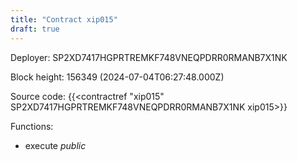 ```yaml
---
title: "Contract xip015"
draft: true
---
```

Deployer: SP2XD7417HGPRTREMKF748VNEQPDRR0RMANB7X1NK


 



Block height: 156349 (2024-07-04T06:27:48.000Z)

Source code: {{<contractref "xip015" SP2XD7417HGPRTREMKF748VNEQPDRR0RMANB7X1NK xip015>}}

Functions:

* execute _public_
